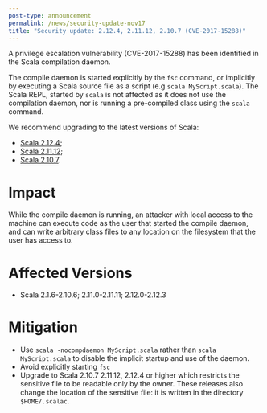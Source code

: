 ```yaml
---
post-type: announcement
permalink: /news/security-update-nov17
title: "Security update: 2.12.4, 2.11.12, 2.10.7 (CVE-2017-15288)"
---
```


A privilege escalation vulnerability (CVE-2017-15288) has been identified in the Scala compilation daemon.

The compile daemon is started explicitly by the `fsc` command, or implicitly by executing
a Scala source file as a script (e.g `scala MyScript.scala`). The Scala REPL, started by `scala` is not affected as it does not use the compilation daemon, nor is running a pre-compiled class using the `scala` command.

We recommend upgrading to the latest versions of Scala:
  - [Scala 2.12.4](https://github.com/scala/scala/releases/tag/v2.12.4);
  - [Scala 2.11.12](https://github.com/scala/scala/releases/tag/v2.11.12);
  - [Scala 2.10.7](https://github.com/scala/scala/releases/tag/v2.10.7).

# Impact

While the compile daemon is running, an attacker with local access to the machine can
execute code as the user that started the compile daemon, and can write arbitrary
class files to any location on the filesystem that the user has access to.

# Affected Versions

  - Scala 2.1.6-2.10.6; 2.11.0-2.11.11; 2.12.0-2.12.3

# Mitigation

  - Use `scala -nocompdaemon MyScript.scala` rather than `scala MyScript.scala` to
    disable the implicit startup and use of the daemon. 
  - Avoid explicitly starting `fsc` 
  - Upgrade to Scala 2.10.7 2.11.12, 2.12.4 or higher which restricts the sensitive file to be
    readable only by the owner. These releases also change the location of the sensitive
    file: it is written in the directory `$HOME/.scalac`.